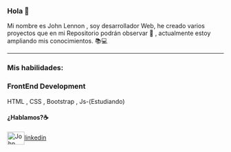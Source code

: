 ### Hola 👋
Mi nombre es John Lennon , soy desarrollador Web, he creado varios proyectos que en mi Repositorio podrán observar 🔗 , actualmente estoy ampliando mis conocimientos. 📚💻 
<hr> 

### Mis habilidades: <br>

### FrontEnd Development <br>
HTML , CSS , Bootstrap , Js-(Estudiando) <br>

#### ¿Hablamos?☕️ 
<a href="https://www.linkedin.com/in/john-lennon-a514a62ab/" target="blank"><img align="center" src="https://cdn.jsdelivr.net/npm/simple-icons@3.0.1/icons/linkedin.svg" alt="John Lennon" height="30" width="40" />linkedin</a>



<!--
**johnlennonl/johnlennonl** is a ✨ _special_ ✨ repository because its `README.md` (this file) appears on your GitHub profile.

Here are some ideas to get you started:

- 🔭 I’m currently working on ...
- 🌱 I’m currently learning ...
- 👯 I’m looking to collaborate on ...
- 🤔 I’m looking for help with ...
- 💬 Ask me about ...
- 📫 How to reach me: ...
- 😄 Pronouns: ...
- ⚡ Fun fact: ...
-->
